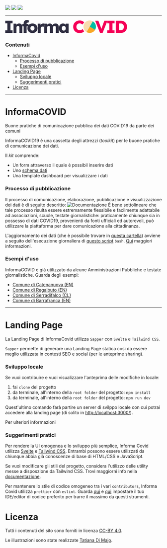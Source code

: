 [![](https://img.shields.io/badge/discussioni-partecipa-%2344CC11)](https://github.com/opendatasicilia/informa-covid19/discussions) [![](https://img.shields.io/badge/frictionless-ready-%23EA6D4C)](https://frictionlessdata.io/) <a href="https://www.datibenecomune.it/"><img src="https://img.shields.io/badge/%F0%9F%99%8F-%23datiBeneComune-%23cc3232"/></a>


---

![](./risorse/informa-covid-logo.svg)

### Contenuti

- [InformaCovid](#informacovid)
    - [Processo di pubblicazione](#processo-di-pubblicazione)
    - [Esempi d'uso](#esempi-duso)
- [Landing Page](#landing-page)
    - [Sviluppo locale](#sviluppo-locale)
    - [Suggerimenti pratici](#suggerimenti-pratici)
- [Licenza](#licenza)

---

# InformaCOVID

Buone pratiche di comunicazione pubblica dei dati COVID19 da parte dei comuni

InformaCOVID19 è una cassetta degli attrezzi (_toolkit_) per le buone pratiche di comunicazione dei dati.

Il _kit_ comprende:

- Un form attraverso il quale è possibil inserire dati
- Uno [schema dati](https://github.com/opendatasicilia/informa-covid19/blob/main/dati/informacovid/informacovid_schema.yaml)
- Una template dashboard per visualizzare i dati

### Processo di pubblicazione

Il processo di comunicazione, elaborazione, pubblicazione e visualizzazione dei dati è di seguito descritto:
![Documentazione](https://user-images.githubusercontent.com/77018886/131860826-d7786bf1-796f-4f86-ada1-cdbf662f4271.png)
È bene sottolineare che tale processo risulta essere estremamente flessibile e facilmente adattabile ad associazioni, scuole, testate giornalistiche: praticamente chiunque sia in possesso di dati COVID19, provenienti da fonti ufficiali ed autorevoli, può utilizzare la piattaforma per dare comunicazione alla cittadinanza.

L'aggiornamento dei dati (che è possibile trovare in [questa cartella](https://github.com/opendatasicilia/informa-covid19/tree/main/dati/informacovid)) avviene a seguito dell'esecuzione giornaliera di [questo script](https://github.com/opendatasicilia/informa-covid19/blob/main/script/informacovid/informacovid.sh) `bash`. [Qui](https://github.com/opendatasicilia/informa-covid19/blob/main/script/informacovid/README.md) maggiori informazioni.

### Esempi d'uso

InformaCOVID è già utilizzato da alcune Amministrazioni Pubbliche e testate giornalistiche. Guarda degli esempi:

- [Comune di Catenanuova (EN)](https://notizie.link/dashboardcatenanuova)
- [Comune di Regalbuto (EN)](https://newsl.ink/dashboardregalbuto)
- [Comune di Serradifalco (CL)](https://datastudio.google.com/reporting/45ec94b1-32f0-489e-b882-977c12af81d4)
- [Comune di Barrafranca (EN)](https://notizie.link/barrafranca-informacovid)

---

# Landing Page

La Landing Page di InformaCovid utilizza `Sapper` con `Svelte` e `Tailwind CSS`.

`Sapper` permette di generare una Landing Page statica così da essere meglio utilizzata in contesti SEO e social
(per le anteprime sharing).

### Sviluppo locale

Se vuoi contribuire e vuoi visualizzare l'anteprima delle modifiche in locale:

1. fai `clone` del progetto
1. da terminale, all'interno della `root folder` del progetto: `npm install`
1. da terminale, all'interno della `root folder` del progetto: `npm run dev`

Quest'ultimo comando farà partire un server di svilppo locale con cui potrai accedere alla landing page
(di solito in [http://localhost:3000/](http://localhost:3000/)).

Per ulteriori informazioni

### Suggerimenti pratici

Per rendere la UI omogenea e lo sviluppo più semplice, Informa Covid utilizza [Svelte](https://svelte.dev/)
e [Tailwind CSS](https://tailwindcss.com/). Entrambi possono essere utilizzati da chiunque abbia già conoscenze di base
di HTML/CSS e JavaScript.

Se vuoi modificare gli stili del progetto, considera l'utilizzo delle utility messe a disposzione da Tailwind CSS. Trovi
maggiorni info nella [documentazione](https://tailwindcss.com/docs_).

Per mantenere lo stile di codice omogeneo tra i vari `contributors`, Informa Covid utilizza `prettier` con `eslint`.
Guarda [qui](https://eslint.org/docs/user-guide/integrations#editors) e [qui](https://prettier.io/docs/en/editors.html)
impostare il tuo IDE/editor di codice preferito per trarre il massimo da questi strumenti.

# Licenza

Tutti i contenuti del sito sono forniti in licenza [CC-BY 4.0](https://creativecommons.org/licenses/by/4.0/deed.it).

Le illustrazioni sono state realizzate [Tatiana Di Majo](https://instagram.com/tatianasketches).
